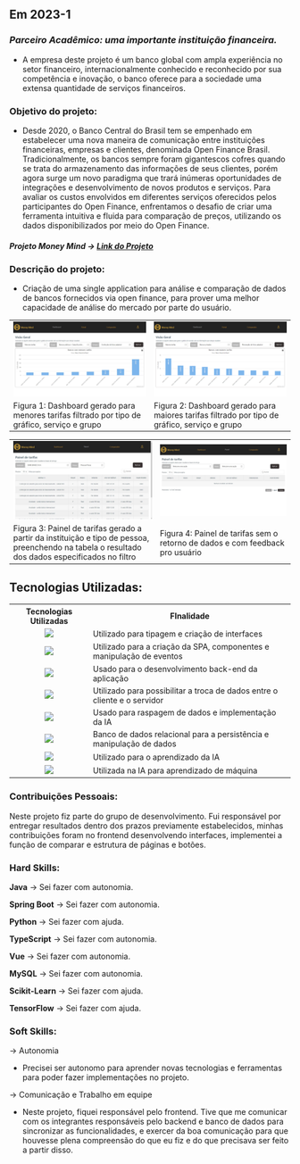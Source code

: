 ## Em 2023-1

### *Parceiro Acadêmico: uma importante instituição financeira.*
- A empresa deste projeto é um banco global com ampla experiência no setor financeiro, internacionalmente conhecido e reconhecido por sua competência e inovação, o banco oferece para a sociedade uma extensa quantidade de serviços financeiros.

### Objetivo do projeto:
- Desde 2020, o Banco Central do Brasil tem se empenhado em estabelecer uma nova maneira de comunicação entre instituições financeiras, empresas e clientes, denominada Open Finance Brasil. Tradicionalmente, os bancos sempre foram gigantescos cofres quando se trata do armazenamento das informações de seus clientes, porém agora surge um novo paradigma que trará inúmeras oportunidades de integrações e desenvolvimento de novos produtos e serviços. Para avaliar os custos envolvidos em diferentes serviços oferecidos pelos participantes do Open Finance, enfrentamos o desafio de criar uma ferramenta intuitiva e fluida para comparação de preços, utilizando os dados disponibilizados por meio do Open Finance.

##### Projeto Money Mind → [Link do Projeto](https://github.com/Barbara-BB/FatecAPI-06)

### Descrição do projeto:
- Criação de uma single application para análise e comparação de dados de bancos fornecidos via open finance, para prover uma melhor capacidade de análise do mercado por parte do usuário.

<div align="center">
<table align="center">
  <tr>
    <td align="center"><img src="https://github.com/JulianeFreitass/PortfolioTG/blob/main/imgs/Dashboard.jpg"  width=500/></td>
    <td align="center"><img src="https://github.com/JulianeFreitass/PortfolioTG/blob/main/imgs/MaioresTarifas.png"  width=500/></td>      
  </tr>
   <tr>
     <td width=600>Figura 1: Dashboard gerado para menores tarifas filtrado por tipo de gráfico, serviço e grupo</td>
     <td width=600>Figura 2: Dashboard gerado para maiores tarifas filtrado por tipo de gráfico, serviço e grupo</td>
  </tr>
</table>

<table align="center">
  <tr>
    <td align="center"><img src="https://github.com/JulianeFreitass/PortfolioTG/blob/main/imgs/PaineldeTarifas.jpg" width=500/></td>
    <td align="center"><img src="https://github.com/JulianeFreitass/PortfolioTG/blob/main/imgs/PaineldeTarifasDados.jpg" width=500/></td>      
  </tr>
   <tr>
     <td width=600>Figura 3: Painel de tarifas gerado a partir da instituição e tipo de pessoa, 
      preenchendo na tabela o resultado dos dados especificados no filtro</td>
     <td width=600>Figura 4: Painel de tarifas sem o retorno de dados e com feedback pro usuário</td>
  </tr>
</table>
</div>

## Tecnologias Utilizadas:

<table>
    <tr>
        <th>Tecnologias Utilizadas</th>
        <th>FInalidade</th>
    <tr>
        <td align="center"><img src="https://img.shields.io/badge/TypeScript-007ACC?style=for-the-badge&logo=typescript&logoColor=white"/></td>
        <td align="left">Utilizado para tipagem e criação de interfaces</td>
    </tr>
    <tr>
        <td align="center"><img src="https://img.shields.io/badge/Vue.js-35495E?style=for-the-badge&logo=vue.js&logoColor=4FC08D"/</td>
        <td align="left">Utilizado para a criação da SPA, componentes e manipulação de eventos</td>
    </tr>
    <tr>
        <td align="center"><img src="https://img.shields.io/badge/Java-ED8B00?style=for-the-badge&logo=java&logoColor=white"/</td>
        <td align="left">Usado para o desenvolvimento back-end da aplicação</td>
    </tr>
    <tr>
        <td align="center"><img src="https://img.shields.io/badge/Spring-6DB33F?style=for-the-badge&logo=spring&logoColor=white"/</td>
        <td align="left">Utilizado para possibilitar a troca de dados entre o cliente e o servidor</td>
    </tr>
    <tr>
        <td align="center"><img src="https://img.shields.io/badge/Python-3776AB?style=for-the-badge&logo=python&logoColor=white"/</td>
        <td align="left">Usado para raspagem de dados e implementação da IA</td>
    </tr>
    <tr>
        <td align="center"><img src="https://img.shields.io/badge/MySQL-00000F?style=for-the-badge&logo=mysql&logoColor=white"/</td>
        <td align="left">Banco de dados relacional para a persistência e manipulação de dados</td>
    </tr>
    <tr>
        <td align="center"><img src="https://img.shields.io/badge/scikit--learn-%23F7931E.svg?style=for-the-badge&logo=scikit-learn&logoColor=white"/</td>
        <td align="left">Utilizado para o aprendizado da IA</td>
    </tr>
    <tr>
        <td align="center"><img src="https://img.shields.io/badge/TensorFlow-%23FF6F00.svg?style=for-the-badge&logo=TensorFlow&logoColor=white"/</td>
        <td align="left">Utilizada na IA para aprendizado de máquina</td>
    </tr>
</table>

### Contribuições Pessoais:

Neste projeto fiz parte do grupo de desenvolvimento. Fui responsável por entregar resultados dentro dos prazos previamente estabelecidos, minhas contribuições foram no frontend desenvolvendo interfaces, implementei a função de comparar e estrutura de páginas e botões.

### Hard Skills:

**Java** → Sei fazer com autonomia.

**Spring Boot** → Sei fazer com autonomia.

**Python** → Sei fazer com ajuda.

**TypeScript** → Sei fazer com autonomia.

**Vue** → Sei fazer com autonomia.

**MySQL** → Sei fazer com autonomia.

**Scikit-Learn** → Sei fazer com ajuda.

**TensorFlow** → Sei fazer com ajuda.

### Soft Skills:

→ Autonomia

- Precisei ser autonomo para aprender novas tecnologias e ferramentas para poder fazer implementações no projeto.

→ Comunicação e Trabalho em equipe

- Neste projeto, fiquei responsável pelo frontend. Tive que me comunicar com os integrantes responsáveis pelo backend e banco de dados para sincronizar as funcionalidades, e exercer da boa comunicação para que houvesse plena compreensão do que eu fiz e do que precisava ser feito a partir disso.

